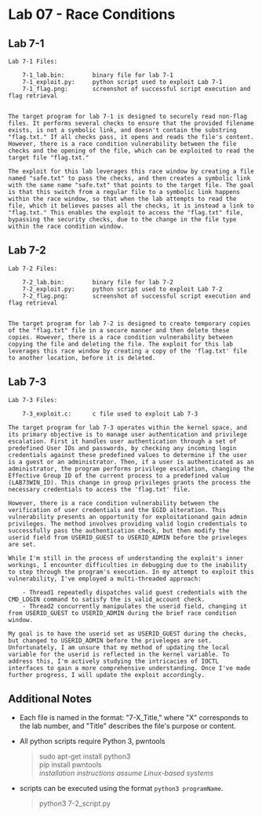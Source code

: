 # Lab 07  - Race Conditions

## Lab 7-1
	
 	Lab 7-1 Files:

		7-1_lab.bin:		binary file for lab 7-1
		7-1_exploit.py:		python script used to exploit Lab 7-1
		7-1_flag.png:		screenshot of successful script execution and flag retrieval

	
	The target program for lab 7-1 is designed to securely read non-flag files. It performs several checks to ensure that the provided filename exists, is not a symbolic link, and doesn't contain the substring "flag.txt." If all checks pass, it opens and reads the file's content. However, there is a race condition vulnerability between the file checks and the opening of the file, which can be exploited to read the target file "flag.txt."

	The exploit for this lab leverages this race window by creating a file named "safe.txt" to pass the checks, and then creates a symbolic link with the same name "safe.txt" that points to the target file. The goal is that this switch from a regular file to a symbolic link happens within the race window, so that when the lab attempts to read the file, which it believes passes all the checks, it is instead a link to "flag.txt." This enables the exploit to access the "flag.txt" file, bypassing the security checks, due to the change in the file type within the race condition window.

## Lab 7-2
	
 	Lab 7-2 Files:

		7-2_lab.bin:		binary file for lab 7-2
		7-2_exploit.py:		python script used to exploit Lab 7-2
		7-2_flag.png:		screenshot of successful script execution and flag retrieval

	
	The target program for lab 7-2 is designed to create temporary copies of the "flag.txt" file in a secure manner and then delete these copies. However, there is a race condition vulnerability between copying the file and deleting the file. The exploit for this lab leverages this race window by creating a copy of the 'flag.txt' file to another location, before it is deleted. 

## Lab 7-3
	
 	Lab 7-3 Files:

		7-3_exploit.c:		c file used to exploit Lab 7-3

	The target program for lab 7-3 operates within the kernel space, and its primary objective is to manage user authentication and privilege escalation. First it handles user authentication through a set of predefined User IDs and passwords, by checking any incoming login credentials against these predefined values to determine if the user is a guest or an administrator. Then, if a user is authenticated as an administrator, the program performs privilege escalation, changing the Effective Group ID of the current process to a predefined value (LAB73WIN_ID). This change in group privileges grants the process the necessary credentials to access the 'flag.txt' file.
	
	However, there is a race condition vulnerability between the verification of user credentials and the EGID alteration. This vulnerability presents an opportunity for exploitationand gain admin privileges. The method involves providing valid login credentials to successfully pass the authentication check, but then modify the 
	userid field from USERID_GUEST to USERID_ADMIN before the priveleges are set.
	
	While I'm still in the process of understanding the exploit's inner workings, I encounter difficulties in debugging due to the inability to step through the program's execution. In my attempt to exploit this vulnerability, I've employed a multi-threaded approach:

		- Thread1 repeatedly dispatches valid guest credentials with the CMD_LOGIN command to satisfy the is_valid_account check.
		- Thread2 concurrently manipulates the userid field, changing it from USERID_GUEST to USERID_ADMIN during the brief race condition window.

	My goal is to have the userid set as USERID_GUEST during the checks, but changed to USERID_ADMIN before the priveleges are set. Unfortunately, I am unsure that my method of updating the local variable for the userid is reflected in the kernel variable. To address this, I'm actively studying the intricacies of IOCTL interfaces to gain a more comprehensive understanding. Once I've made further progress, I will update the exploit accordingly.

## Additional Notes

   - Each file is named in the format: "7-X_Title," where "X" corresponds to the lab number, and "Title" describes the file's purpose or content.
	
   - All python scripts require Python 3, pwntools
      > sudo apt-get install python3 <br>
      > pip install pwntools <br>
      *installation instructions assume Linux-based systems*
	
   - scripts can be executed using the format `python3 programName`. 
      > python3 7-2_script.py
